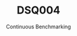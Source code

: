 ---
layout: docu
title: DSQ004
subtitle: Continuous Benchmarking
selected: TPC-DS
expanded: Benchmarking
benchmark: /individual_results/DSQ004.html
---
